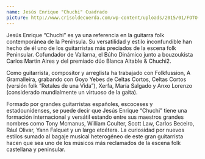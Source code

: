 ```yaml
---
name: Jesús Enrique "Chuchi" Cuadrado
picture: http://www.crisoldecuerda.com/wp-content/uploads/2015/01/FOTO-CHUCHI-300x201.jpg
---
```


Jesús Enrique “Chuchi” es ya una referencia en la guitarra folk contemporánea de la Península. Su versatilidad y estilo inconfundible han hecho de él uno de los guitarristas más preciados de la escena folk Peninsular. Cofundador de Vallarna, el Búho Dinámico junto a bouzoukista Carlos Martín Aires y del premiado dúo Blanca Altable & Chuchi2.

​Como guitarrista, compositor y arreglista ha trabajado con Folkfussion, A Gramalleira, grabando con Goyo Yebes de Celtas Cortos, Celtas Cortos (versión folk “Retales de una Vida”), Xerfa, María Salgado y Anxo Lorenzo (considerado mundialmente un virtuoso de la gaita).

Formado por grandes guitarristas españoles, escoceses y estadounidenses, se puede decir que Jesús Enrique “Chuchi” tiene una formación internacional y versátil estando entre sus maestros grandes nombres como Tony Mcmanus, William Coulter, Scott Law, Carlos Beceiro, Rául Olivar, Yann Falquet y un largo etcétera. La curiosidad por nuevos estilos sumado al bagaje musical heterogéneo de este gran guitarrista hacen que sea uno de los músicos más reclamados de la escena folk castellana y peninsular.
